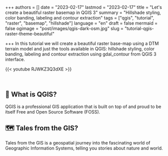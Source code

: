 +++
authors = []
date = "2023-02-17"
lastmod = "2023-02-17"
title = "Let's create a beautiful raster basemap in QGIS 3"
summary = "Hillshade styling, color banding, labeling and contour extraction"
tags = ["qgis", "tutorial", "raster", "basemap", "hillshade"]
language = "en"
draft = false
mermaid = false
ogimage = "post/images/qgis-dark-osm.jpg"
slug = "tutorial-qgis-raster-theme-beautiful"

+++
In this tutorial we will create a beautiful raster base-map using a DTM terrain model and just the tools available in QGIS: hillshade styling, color banding, labeling and contour extraction using gdal_contour from QGIS 3 interface.

{{< youtube RJWKZ3Q3dXE >}}

<br>

## 🔴 What is QGIS?

QGIS is a professional GIS application that is built on top of and proud to be itself Free and Open Source Software (FOSS).

## 🗺️ Tales from the GIS?
Tales from the GIS is a geospatial journey into the fascinating world of Geographic Information Systems, telling you stories about nature and world.

